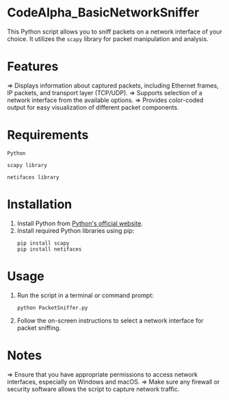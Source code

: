 # CodeAlpha_BasicNetworkSniffer

This Python script allows you to sniff packets on a network interface of your choice. It utilizes the `scapy` library for packet manipulation and analysis.

# Features
=> Displays information about captured packets, including Ethernet frames, IP packets, and transport layer (TCP/UDP).
=> Supports selection of a network interface from the available options.
=> Provides color-coded output for easy visualization of different packet components.

# Requirements
`Python`

`scapy library`

`netifaces library`

# Installation
1. Install Python from [Python's official website](https://www.python.org/downloads/).
2. Install required Python libraries using pip:
   ```
   pip install scapy
   pip install netifaces
   ```

# Usage
1. Run the script in a terminal or command prompt:
   ```
   python PacketSniffer.py
   ```
2. Follow the on-screen instructions to select a network interface for packet sniffing.

# Notes
=> Ensure that you have appropriate permissions to access network interfaces, especially on Windows and macOS.
=> Make sure any firewall or security software allows the script to capture network traffic.
